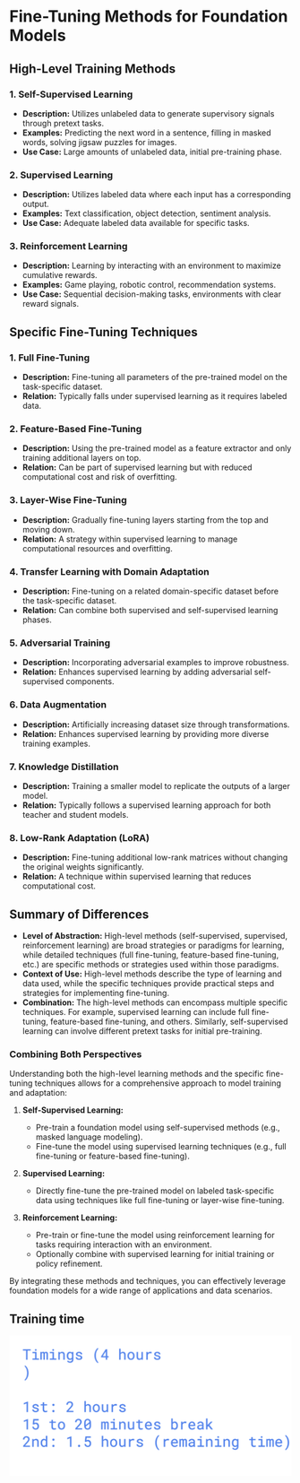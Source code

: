# Fine-Tuning Methods for Foundation Models

## High-Level Training Methods

### 1. Self-Supervised Learning
- **Description:** Utilizes unlabeled data to generate supervisory signals through pretext tasks.
- **Examples:** Predicting the next word in a sentence, filling in masked words, solving jigsaw puzzles for images.
- **Use Case:** Large amounts of unlabeled data, initial pre-training phase.

### 2. Supervised Learning
- **Description:** Utilizes labeled data where each input has a corresponding output.
- **Examples:** Text classification, object detection, sentiment analysis.
- **Use Case:** Adequate labeled data available for specific tasks.

### 3. Reinforcement Learning
- **Description:** Learning by interacting with an environment to maximize cumulative rewards.
- **Examples:** Game playing, robotic control, recommendation systems.
- **Use Case:** Sequential decision-making tasks, environments with clear reward signals.

## Specific Fine-Tuning Techniques

### 1. Full Fine-Tuning
- **Description:** Fine-tuning all parameters of the pre-trained model on the task-specific dataset.
- **Relation:** Typically falls under supervised learning as it requires labeled data.

### 2. Feature-Based Fine-Tuning
- **Description:** Using the pre-trained model as a feature extractor and only training additional layers on top.
- **Relation:** Can be part of supervised learning but with reduced computational cost and risk of overfitting.

### 3. Layer-Wise Fine-Tuning
- **Description:** Gradually fine-tuning layers starting from the top and moving down.
- **Relation:** A strategy within supervised learning to manage computational resources and overfitting.

### 4. Transfer Learning with Domain Adaptation
- **Description:** Fine-tuning on a related domain-specific dataset before the task-specific dataset.
- **Relation:** Can combine both supervised and self-supervised learning phases.

### 5. Adversarial Training
- **Description:** Incorporating adversarial examples to improve robustness.
- **Relation:** Enhances supervised learning by adding adversarial self-supervised components.

### 6. Data Augmentation
- **Description:** Artificially increasing dataset size through transformations.
- **Relation:** Enhances supervised learning by providing more diverse training examples.

### 7. Knowledge Distillation
- **Description:** Training a smaller model to replicate the outputs of a larger model.
- **Relation:** Typically follows a supervised learning approach for both teacher and student models.

### 8. Low-Rank Adaptation (LoRA)
- **Description:** Fine-tuning additional low-rank matrices without changing the original weights significantly.
- **Relation:** A technique within supervised learning that reduces computational cost.

## Summary of Differences

- **Level of Abstraction:** High-level methods (self-supervised, supervised, reinforcement learning) are broad strategies or paradigms for learning, while detailed techniques (full fine-tuning, feature-based fine-tuning, etc.) are specific methods or strategies used within those paradigms.
- **Context of Use:** High-level methods describe the type of learning and data used, while the specific techniques provide practical steps and strategies for implementing fine-tuning.
- **Combination:** The high-level methods can encompass multiple specific techniques. For example, supervised learning can include full fine-tuning, feature-based fine-tuning, and others. Similarly, self-supervised learning can involve different pretext tasks for initial pre-training.

### Combining Both Perspectives

Understanding both the high-level learning methods and the specific fine-tuning techniques allows for a comprehensive approach to model training and adaptation:

1. **Self-Supervised Learning:**
   - Pre-train a foundation model using self-supervised methods (e.g., masked language modeling).
   - Fine-tune the model using supervised learning techniques (e.g., full fine-tuning or feature-based fine-tuning).

2. **Supervised Learning:**
   - Directly fine-tune the pre-trained model on labeled task-specific data using techniques like full fine-tuning or layer-wise fine-tuning.

3. **Reinforcement Learning:**
   - Pre-train or fine-tune the model using reinforcement learning for tasks requiring interaction with an environment.
   - Optionally combine with supervised learning for initial training or policy refinement.

By integrating these methods and techniques, you can effectively leverage foundation models for a wide range of applications and data scenarios.


## Training time 

<img src="time.png">


